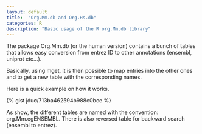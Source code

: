```yaml
---
layout: default
title:  "Org.Mm.db and Org.Hs.db"
categories: R
description: "Basic usage of the R org.Mm.db library"
---
```


The package Org.Mm.db (or the human version) contains a bunch of tables that allows easy conversion
from entrez ID to other annotations (ensembl, uniprot etc...). 

Basically, using mget, it is then possible to map entries into the other ones and to get a new table
with the corresponding names. 

Here is a quick example on how it works. 

{% gist jduc/713ba462594b988c0bce %}

As show, the different tables are named with the convention: 
org.Mm.egENSEMBL. There is also reversed table for backward search (ensembl to entrez). 
